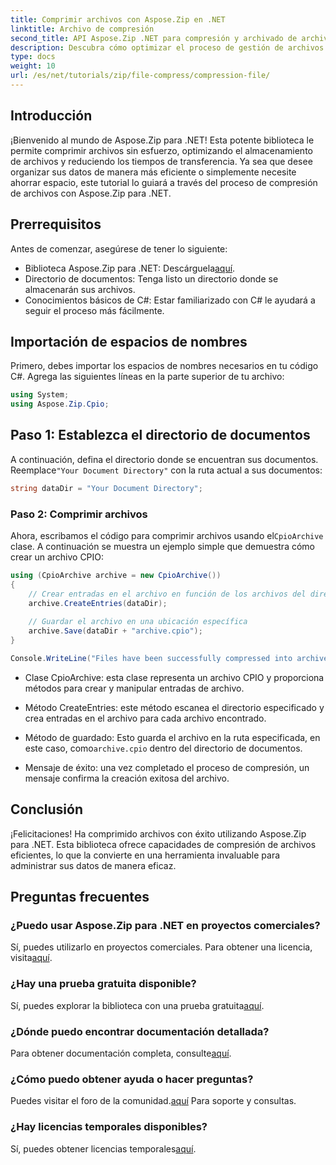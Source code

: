 ```yaml
---
title: Comprimir archivos con Aspose.Zip en .NET
linktitle: Archivo de compresión
second_title: API Aspose.Zip .NET para compresión y archivado de archivos
description: Descubra cómo optimizar el proceso de gestión de archivos con Aspose.Zip para .NET. Esta guía detallada le muestra los pasos para comprimir archivos.
type: docs
weight: 10
url: /es/net/tutorials/zip/file-compress/compression-file/
---
```

## Introducción

¡Bienvenido al mundo de Aspose.Zip para .NET! Esta potente biblioteca le permite comprimir archivos sin esfuerzo, optimizando el almacenamiento de archivos y reduciendo los tiempos de transferencia. Ya sea que desee organizar sus datos de manera más eficiente o simplemente necesite ahorrar espacio, este tutorial lo guiará a través del proceso de compresión de archivos con Aspose.Zip para .NET.

## Prerrequisitos

Antes de comenzar, asegúrese de tener lo siguiente:

-  Biblioteca Aspose.Zip para .NET: Descárguela[aquí](https://releases.aspose.com/zip/net/).
- Directorio de documentos: Tenga listo un directorio donde se almacenarán sus archivos.
- Conocimientos básicos de C#: Estar familiarizado con C# le ayudará a seguir el proceso más fácilmente.

## Importación de espacios de nombres

Primero, debes importar los espacios de nombres necesarios en tu código C#. Agrega las siguientes líneas en la parte superior de tu archivo:

```csharp
using System;
using Aspose.Zip.Cpio;
```

## Paso 1: Establezca el directorio de documentos

 A continuación, defina el directorio donde se encuentran sus documentos. Reemplace`"Your Document Directory"` con la ruta actual a sus documentos:

```csharp
string dataDir = "Your Document Directory";
```

### Paso 2: Comprimir archivos

 Ahora, escribamos el código para comprimir archivos usando el`CpioArchive` clase. A continuación se muestra un ejemplo simple que demuestra cómo crear un archivo CPIO:

```csharp
using (CpioArchive archive = new CpioArchive())
{
    // Crear entradas en el archivo en función de los archivos del directorio especificado
    archive.CreateEntries(dataDir);
    
    // Guardar el archivo en una ubicación específica
    archive.Save(dataDir + "archive.cpio");
}

Console.WriteLine("Files have been successfully compressed into archive.cpio!");
```

- Clase CpioArchive: esta clase representa un archivo CPIO y proporciona métodos para crear y manipular entradas de archivo.
  
- Método CreateEntries: este método escanea el directorio especificado y crea entradas en el archivo para cada archivo encontrado.
  
-  Método de guardado: Esto guarda el archivo en la ruta especificada, en este caso, como`archive.cpio` dentro del directorio de documentos.
  
- Mensaje de éxito: una vez completado el proceso de compresión, un mensaje confirma la creación exitosa del archivo.

## Conclusión

¡Felicitaciones! Ha comprimido archivos con éxito utilizando Aspose.Zip para .NET. Esta biblioteca ofrece capacidades de compresión de archivos eficientes, lo que la convierte en una herramienta invaluable para administrar sus datos de manera eficaz.

## Preguntas frecuentes

### ¿Puedo usar Aspose.Zip para .NET en proyectos comerciales?
 Sí, puedes utilizarlo en proyectos comerciales. Para obtener una licencia, visita[aquí](https://purchase.conholdate.com/buy).

### ¿Hay una prueba gratuita disponible?
 Sí, puedes explorar la biblioteca con una prueba gratuita[aquí](https://releases.aspose.com/).

### ¿Dónde puedo encontrar documentación detallada?
 Para obtener documentación completa, consulte[aquí](https://reference.aspose.com/zip/net/).

### ¿Cómo puedo obtener ayuda o hacer preguntas?
 Puedes visitar el foro de la comunidad.[aquí](https://forum.aspose.com/c/zip/37) Para soporte y consultas.

### ¿Hay licencias temporales disponibles?
 Sí, puedes obtener licencias temporales[aquí](https://purchase.conholdate.com/temporary-license/).